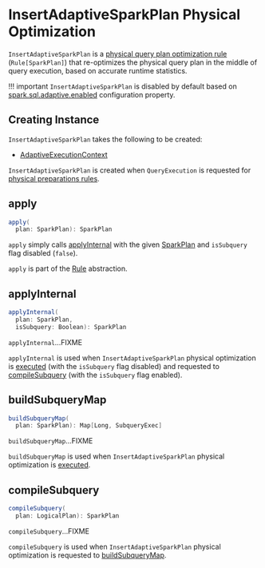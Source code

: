 # InsertAdaptiveSparkPlan Physical Optimization

`InsertAdaptiveSparkPlan` is a [physical query plan optimization rule](../catalyst/Rule.md) (`Rule[SparkPlan]`) that re-optimizes the physical query plan in the middle of query execution, based on accurate runtime statistics.

!!! important
    `InsertAdaptiveSparkPlan` is disabled by default based on [spark.sql.adaptive.enabled](spark-sql-properties.md#spark.sql.adaptive.enabled) configuration property.

## Creating Instance

`InsertAdaptiveSparkPlan` takes the following to be created:

* <span id="adaptiveExecutionContext"> [AdaptiveExecutionContext](physical-optimizations/AdaptiveExecutionContext.md)

`InsertAdaptiveSparkPlan` is created when `QueryExecution` is requested for [physical preparations rules](spark-sql-QueryExecution.md#preparations).

## <span id="apply"> apply

```scala
apply(
  plan: SparkPlan): SparkPlan
```

`apply` simply calls [applyInternal](#applyInternal) with the given [SparkPlan](physical-operators/SparkPlan.md) and `isSubquery` flag disabled (`false`).

`apply` is part of the [Rule](catalyst/Rule.md#apply) abstraction.

## <span id="applyInternal"> applyInternal

```scala
applyInternal(
  plan: SparkPlan,
  isSubquery: Boolean): SparkPlan
```

`applyInternal`...FIXME

`applyInternal` is used when `InsertAdaptiveSparkPlan` physical optimization is [executed](#apply) (with the `isSubquery` flag disabled) and requested to [compileSubquery](#compileSubquery) (with the `isSubquery` flag enabled).

## <span id="buildSubqueryMap"> buildSubqueryMap

```scala
buildSubqueryMap(
  plan: SparkPlan): Map[Long, SubqueryExec]
```

`buildSubqueryMap`...FIXME

`buildSubqueryMap` is used when `InsertAdaptiveSparkPlan` physical optimization is [executed](#applyInternal).

## <span id="compileSubquery"> compileSubquery

```scala
compileSubquery(
  plan: LogicalPlan): SparkPlan
```

`compileSubquery`...FIXME

`compileSubquery` is used when `InsertAdaptiveSparkPlan` physical optimization is requested to [buildSubqueryMap](#buildSubqueryMap).
